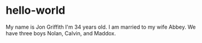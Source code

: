 # hello-world
My name is Jon Griffith I'm 34 years old. I am married to my wife Abbey.  We have three boys Nolan, Calvin, and Maddox.
